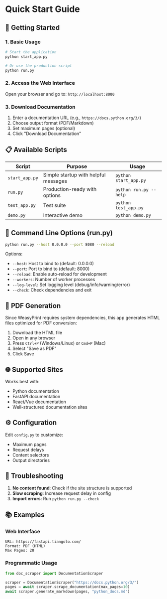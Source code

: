 # Quick Start Guide

## 🚀 Getting Started

### 1. Basic Usage
```bash
# Start the application
python start_app.py

# Or use the production script
python run.py
```

### 2. Access the Web Interface
Open your browser and go to: `http://localhost:8000`

### 3. Download Documentation
1. Enter a documentation URL (e.g., `https://docs.python.org/3/`)
2. Choose output format (PDF/Markdown)
3. Set maximum pages (optional)
4. Click "Download Documentation"

## 📋 Available Scripts

| Script | Purpose | Usage |
|--------|---------|-------|
| `start_app.py` | Simple startup with helpful messages | `python start_app.py` |
| `run.py` | Production-ready with options | `python run.py --help` |
| `test_app.py` | Test suite | `python test_app.py` |
| `demo.py` | Interactive demo | `python demo.py` |

## 🔧 Command Line Options (run.py)

```bash
python run.py --host 0.0.0.0 --port 8080 --reload
```

Options:
- `--host`: Host to bind to (default: 0.0.0.0)
- `--port`: Port to bind to (default: 8000)
- `--reload`: Enable auto-reload for development
- `--workers`: Number of worker processes
- `--log-level`: Set logging level (debug/info/warning/error)
- `--check`: Check dependencies and exit

## 📄 PDF Generation

Since WeasyPrint requires system dependencies, this app generates HTML files optimized for PDF conversion:

1. Download the HTML file
2. Open in any browser
3. Press `Ctrl+P` (Windows/Linux) or `Cmd+P` (Mac)
4. Select "Save as PDF"
5. Click Save

## 🌐 Supported Sites

Works best with:
- Python documentation
- FastAPI documentation  
- React/Vue documentation
- Well-structured documentation sites

## ⚙️ Configuration

Edit `config.py` to customize:
- Maximum pages
- Request delays
- Content selectors
- Output directories

## 🐛 Troubleshooting

1. **No content found**: Check if the site structure is supported
2. **Slow scraping**: Increase request delay in config
3. **Import errors**: Run `python run.py --check`

## 📚 Examples

### Web Interface
```
URL: https://fastapi.tiangolo.com/
Format: PDF (HTML)
Max Pages: 20
```

### Programmatic Usage
```python
from doc_scraper import DocumentationScraper

scraper = DocumentationScraper("https://docs.python.org/3/")
pages = await scraper.scrape_documentation(max_pages=10)
await scraper.generate_markdown(pages, "python_docs.md")
```